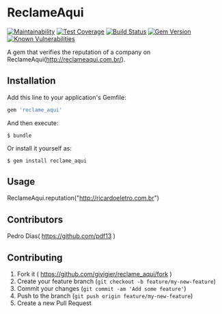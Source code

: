 # ReclameAqui
[![Maintainability](https://api.codeclimate.com/v1/badges/904a87ab1f1cc1496f63/maintainability)](https://codeclimate.com/github/givigier/reclame_aqui/maintainability)
[![Test Coverage](https://api.codeclimate.com/v1/badges/904a87ab1f1cc1496f63/test_coverage)](https://codeclimate.com/github/givigier/reclame_aqui/test_coverage)
[![Build Status](https://travis-ci.com/givigier/reclame_aqui.svg?branch=master)](https://travis-ci.com/givigier/reclame_aqui)
[![Gem Version](https://badge.fury.io/rb/reclame_aqui.svg)](https://badge.fury.io/rb/reclame_aqui)
[![Known Vulnerabilities](https://snyk.io/test/github/givigier/reclame_aqui/badge.svg?targetFile=Gemfile.lock)](https://snyk.io/test/github/givigier/reclame_aqui?targetFile=Gemfile.lock)

A gem that verifies the reputation of a company on ReclameAqui(http://reclameaqui.com.br/).

## Installation

Add this line to your application's Gemfile:

```ruby
gem 'reclame_aqui'
```

And then execute:

    $ bundle

Or install it yourself as:

    $ gem install reclame_aqui

## Usage

ReclameAqui.reputation("http://ricardoeletro.com.br")

## Contributors
Pedro Dias( https://github.com/pdf13 )

## Contributing

1. Fork it ( https://github.com/givigier/reclame_aqui/fork )
2. Create your feature branch (`git checkout -b feature/my-new-feature`)
3. Commit your changes (`git commit -am 'Add some feature'`)
4. Push to the branch (`git push origin feature/my-new-feature`)
5. Create a new Pull Request
